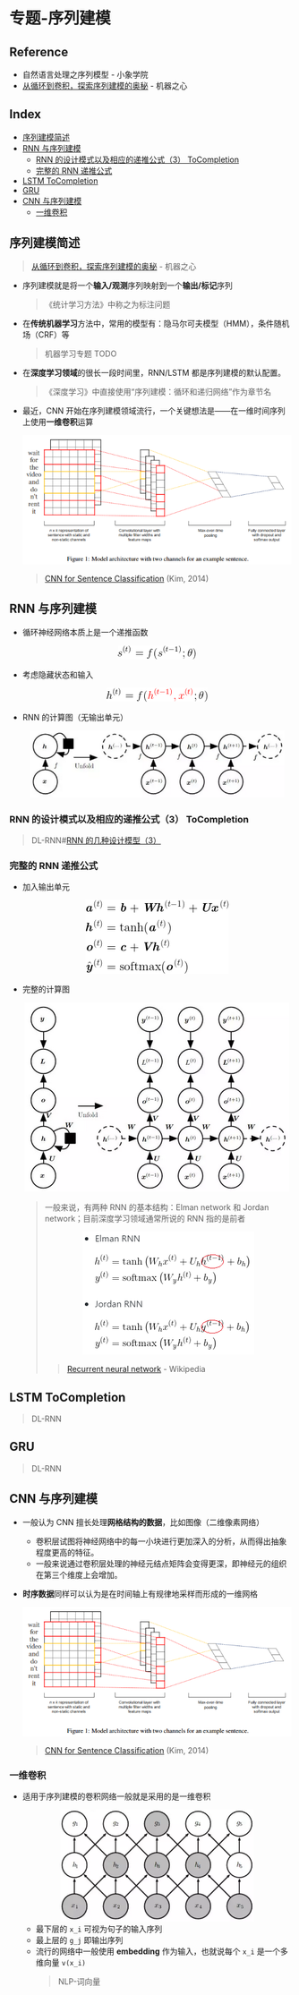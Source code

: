专题-序列建模
===

Reference
---
- 自然语言处理之序列模型 - 小象学院
- [从循环到卷积，探索序列建模的奥秘](https://mp.weixin.qq.com/s/f0sv7c-H5o5L_wy2sUonUQ) - 机器之心

Index
---
<!-- TOC -->

- [序列建模简述](#序列建模简述)
- [RNN 与序列建模](#rnn-与序列建模)
  - [RNN 的设计模式以及相应的递推公式（3） ToCompletion](#rnn-的设计模式以及相应的递推公式3-tocompletion)
  - [完整的 RNN 递推公式](#完整的-rnn-递推公式)
- [LSTM ToCompletion](#lstm-tocompletion)
- [GRU](#gru)
- [CNN 与序列建模](#cnn-与序列建模)
  - [一维卷积](#一维卷积)

<!-- /TOC -->

## 序列建模简述
> [从循环到卷积，探索序列建模的奥秘](https://mp.weixin.qq.com/s/f0sv7c-H5o5L_wy2sUonUQ) - 机器之心
- 序列建模就是将一个**输入/观测**序列映射到一个**输出/标记**序列
  > 《统计学习方法》中称之为标注问题
- 在**传统机器学习**方法中，常用的模型有：隐马尔可夫模型（HMM），条件随机场（CRF）等
  > 机器学习专题 TODO
- 在**深度学习领域**的很长一段时间里，RNN/LSTM 都是序列建模的默认配置。
  > 《深度学习》中直接使用“序列建模：循环和递归网络”作为章节名
- 最近，CNN 开始在序列建模领域流行，一个关键想法是——在一维时间序列上使用**一维卷积**运算
  <div align="center"><img src="../assets/TIM截图20180808105242.png" height="" /></div>

  > [CNN for Sentence Classification](https://arxiv.org/abs/1408.5882) (Kim, 2014)

## RNN 与序列建模
- 循环神经网络本质上是一个递推函数
  <div align="center"><a href="http://www.codecogs.com/eqnedit.php?latex=\dpi{120}&space;s^{(t)}=f(s^{(t-1)};\theta)"><img src="../assets/公式_20180808110452.png" height="" /></a></div>

- 考虑隐藏状态和输入
  <div align="center"><a href="http://www.codecogs.com/eqnedit.php?latex=\dpi{120}&space;h^{(t)}=f({\color{Red}h^{(t-1)},x^{(t)}};\theta)"><img src="../assets/公式_20180808110741.png" height="" /></a></div>

- RNN 的计算图（无输出单元）
  <div align="center"><img src="../assets/TIM截图20180808110903.png" height="120" /></div>

### RNN 的设计模式以及相应的递推公式（3） ToCompletion
> DL-RNN#[RNN 的几种设计模型（3）](./DL-RNN.md#rnn-的几种设计模型3)

### 完整的 RNN 递推公式
- 加入输出单元
  <div align="center"><a href="http://www.codecogs.com/eqnedit.php?latex=\large&space;\begin{aligned}&space;\textbf{\emph{a}}^{(t)}&=\textbf{\emph{b}}&plus;\textbf{\emph{Wh}}^{(t-1)}&plus;\textbf{\emph{Ux}}^{(t)}\\&space;\textbf{\emph{h}}^{(t)}&=\tanh(\textbf{\emph{a}}^{(t)})\\&space;\textbf{\emph{o}}^{(t)}&=\textbf{\emph{c}}&plus;\textbf{\emph{Vh}}^{(t)}\\&space;\hat{\textbf{\emph{y}}}^{(t)}&=\mathrm{softmax}(\textbf{\emph{o}}^{(t)})&space;\end{aligned}"><img src="../assets/公式_20180808114308.png" height="" /></a></div>

- 完整的计算图
  <div align="center"><img src="../assets/TIM截图20180808111835.png" height="" /></div>
  
  > 一般来说，有两种 RNN 的基本结构：Elman network 和 Jordan network；目前深度学习领域通常所说的 RNN 指的是前者
  > <div align="center"><img src="../assets/TIM截图20180808114753.png" height="" /></div>
  >
  >> [Recurrent neural network](https://en.wikipedia.org/wiki/Recurrent_neural_network#Elman_networks_and_Jordan_networks) - Wikipedia 
  

## LSTM ToCompletion
> DL-RNN

## GRU
> DL-RNN

## CNN 与序列建模
- 一般认为 CNN 擅长处理**网格结构的数据**，比如图像（二维像素网络）
  - 卷积层试图将神经网络中的每一小块进行更加深入的分析，从而得出抽象程度更高的特征。
  - 一般来说通过卷积层处理的神经元结点矩阵会变得更深，即神经元的组织在第三个维度上会增加。
- **时序数据**同样可以认为是在时间轴上有规律地采样而形成的一维网格
  <div align="center"><img src="../assets/TIM截图20180808105242.png" height="" /></div>

  > [CNN for Sentence Classification](https://arxiv.org/abs/1408.5882) (Kim, 2014)

### 一维卷积
- 适用于序列建模的卷积网络一般就是采用的是一维卷积
  <div align="center"><img src="../assets/TIM截图20180808135512.png" height="200" /></div>

  - 最下层的 `x_i` 可视为句子的输入序列
  - 最上层的 `g_j` 即输出序列
  - 流行的网络中一般使用 **embedding** 作为输入，也就说每个 `x_i` 是一个多维向量 `v(x_i)`
    > NLP-词向量
